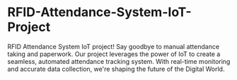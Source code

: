 # RFID-Attendance-System-IoT-Project
RFID Attendance System IoT project! Say goodbye to manual attendance taking and paperwork. Our project leverages the power of IoT to create a seamless, automated attendance tracking system. With real-time monitoring and accurate data collection, we're shaping the future of the Digital World.
